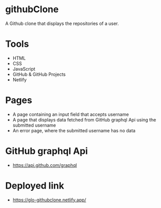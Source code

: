 # githubClone
A Github clone that displays the repositories of a user.

# Tools

* HTML 
* CSS 
* JavaScript
* GitHub & GitHub Projects
* Netlify


# Pages

* A page containing an input field that accepts username
* A page that displays data fetched from GitHub graphql Api using the submitted username
* An error page, where the submitted username has no data

# GitHub graphql Api

* https://api.github.com/graphql

# Deployed link


* https://glo-githubclone.netlify.app/
